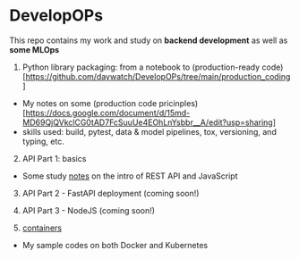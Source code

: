 # DevelopOPs
 This repo contains my work and study on **backend development** as well as **some MLOps**


1. Python library packaging: from a notebook to (production-ready code)[https://github.com/daywatch/DevelopOPs/tree/main/production_coding]
- My notes on some (production code pricinples)[https://docs.google.com/document/d/15md-MD69QjQVkclCG0tAD7FcSuuUe4EOhLnYsbbr__A/edit?usp=sharing]
- skills used: build, pytest, data & model pipelines, tox, versioning, and typing, etc.
 
2. API Part 1: basics
- Some study [notes](https://docs.google.com/document/d/10yWzdbcHFrEOKyhqmM6En-Fas7g_U5GV1ZBJpVbvN_c/edit?usp=sharing) on the intro of REST API and JavaScript

3. API Part 2 - FastAPI deployment (coming soon!)
4. API Part 3 - NodeJS (coming soon!)

5. [containers](https://github.com/daywatch/DevelopOPs/tree/main/docker_and_kubernetes)
- My sample codes on both Docker and Kubernetes
